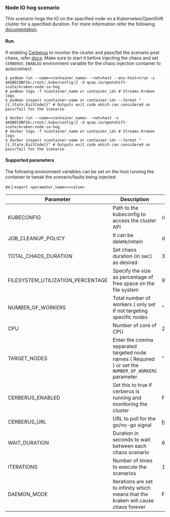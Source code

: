 ### Node IO hog scenario
This scenario hogs the IO on the specified node on a Kubernetes/OpenShift cluster for a specified duration. For more information refer the following [documentation](https://github.com/cloud-bulldozer/kraken/blob/master/docs/litmus_scenarios.md).

#### Run
If enabling [Cerberus](https://github.com/cloud-bulldozer/kraken#kraken-scenario-passfail-criteria-and-report) to monitor the cluster and pass/fail the scenario post chaos, refer [docs](https://github.com/cloud-bulldozer/kraken-hub/tree/main/docs/cerberus.md). Make sure to start it before injecting the chaos and set `CERBERUS_ENABLED` environment variable for the chaos injection container to autoconnect.

```
$ podman run --name=<container_name> --net=host --env-host=true -v $KUBECONFIG:/root/.kube/config:Z -d quay.io/openshift-scale/kraken:node-io-hog
# podman logs -f <container_name or container_id> # Streams Kraken logs
$ podman inspect <container-name or container-id> --format "{{.State.ExitCode}}" # Outputs exit code which can considered as pass/fail for the scenario
```

```
$ docker run --name=<container_name> --net=host -v $KUBECONFIG:/root/.kube/config:Z -d quay.io/openshift-scale/kraken:node-io-hog
# docker logs -f <container_name or container_id> # Streams Kraken logs
$ docker inspect <container-name or container-id> --format "{{.State.ExitCode}}" # Outputs exit code which can considered as pass/fail for the scenario
```

#### Supported parameters

The following environment variables can be set on the host running the container to tweak the scenario/faults being injected:

ex.) 
`export <parameter_name>=<value>`

Parameter               | Description                                                           | Default
----------------------- | -----------------------------------------------------------------     | ------------------------------------ |
KUBECONFIG              | Path to the kubeconfig to access the cluster API                      | /root/.kube/config                   |
JOB_CLEANUP_POLICY      | It can be delete/retain                                               | delete                               |
TOTAL_CHAOS_DURATION    | Set chaos duration (in sec) as desired                                | 300                                  |
FILESYSTEM_UTILIZATION_PERCENTAGE | Specify the size as percentage of free space on the file system | 90                               |
NUMBER_OF_WORKERS       | Total number of workers ( only set if not targeting specific nodes    | ""                                    |
CPU                     | Number of core of CPU                                                 | 2                                    |
TARGET_NODES            | Enter the comma separated targeted node names ( Required ) or set the `NUMBER_OF_WORKERS` parameter            | ""                                   |
CERBERUS_ENABLED        | Set this to true if cerberus is running and monitoring the cluster    | False                                |
CERBERUS_URL            | URL to poll for the go/no-go signal                                   | http://0.0.0.0:8080                  |
WAIT_DURATION           | Duration in seconds to wait between each chaos scenario               | 60                                   |
ITERATIONS              | Number of times to execute the scenarios                              | 1                                    |
DAEMON_MODE             | Iterations are set to infinity which means that the kraken will cause chaos forever | False                  |
